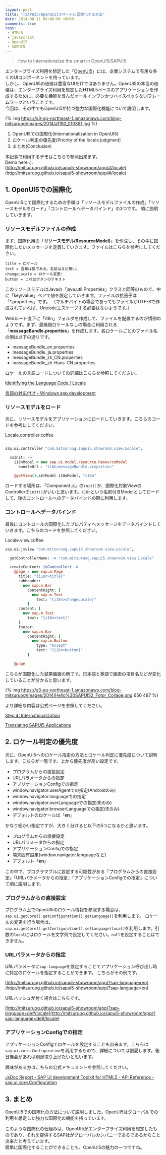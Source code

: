 ```yaml
---
layout: post
title: "[SAPUI5/OpenUI5]スマートに国際化する方法"
date: 2014-08-11 00:46:00 +0900
comments: true
tags:
 - HTML5
 - javascript
 - OpenUI5
 - SAPUI5
---
```


> How to internationalize the smart in OpenUI5/SAPUI5

エンタープライズ利用を想定した「[OpenUI5](http://sap.github.io/openui5/)」には、企業システムで有用な多くのUIコンポーネントを持っています。   
しかし、OpenUI5の価値は豊富なUIだけではありません。OpenUI5の本当の価値は、エンタープライズ利用を想定したHTML5ベースのアプリケーションを作成するために、必要な機能を含んだオールインワンかつハイスペックなUIフレームワークということです。  
今回は、その中でもOpenUI5が持つ強力な国際化機能について説明します。

<!-- more -->

{% img https://s3-ap-northeast-1.amazonaws.com/blog-mitsuruog/images/2014/a1180_010361.jpg %}

1.  OpenUI5での国際化(Internationalization in OpenUI5)
2.  ロケール判定の優先度(Priority of the locale judgment)
3.  まとめ(Conclusion)

本記事で利用するデモはこちらで参照出来ます。   
Demo here :).  
[http://mitsuruog.github.io/sapui5-showroom/app/#/locale](http://mitsuruog.github.io/sapui5-showroom/app/#/locale)

## 1. OpenUI5での国際化

OpenUI5にて国際化するための手順は「リソースモデルファイルの作成」「リソースモデルをロード」「コントロールへデータバインド」の3つです。
順に説明していきます。

### リソースモデルファイルの作成


まず、国際化用の「**リソースモデル(ResourceModel)**」を作成し、その中に国際化したいメッセージを定義していきます。ファイルはこちらを参考にしてください。

```
title = ロケール
text = 吾輩は猫である。名前はまだ無い。
changeLocale = ロケール変更:
button = これはボタンのテキスト
```

このリソースモデルはJavaの「java.util.Properties」クラスと同等のもので、中に「key/value」ペアで値を設定していきます。ファイルの拡張子は「*.properties」です。
（マルチバイトの場合であってもファイルがUTF-8で作成されていれば、Unicodeエスケープする必要はないようです。）

Webルート直下に「i18n」フォルダを作成して、ファイルを配置するのが慣例のようです。まず、最低限ロケールなしの場合に利用される「**messageBundle.properties**」を作成します。各ロケールごとのファイル名の例は以下の通りです。

*   messageBundle_en.properties
*   messageBundle_ja.properties
*   messageBundle_zh_CN.properties
*   messageBundle_zh-Hans-CN.properties

ロケールの言語コードについての詳細はこちらを参照してください。

[Identifying the Language Code / Locale](https://openui5.hana.ondemand.com/#docs/guide/91f21f176f4d1014b6dd926db0e91070.html)

[言語の対応付け - Windows app development](http://msdn.microsoft.com/ja-jp/library/windows/apps/jj673578.aspx)

### リソースモデルをロード

次に、リソースモデルをアプリケーションにロードしていきます。こちらのコードを参考にしてください。

Locale.controller.coffee
```coffee

sap.ui.controller "com.mitsuruog.sapui5.showroom.view.Locale",

  onInit: ->
    i18nModel = new sap.ui.model.resource.ResourceModel
      bundleUrl : "i18n/messageBundle.properties"

    @getView().setModel i18nModel, "i18n"
```

ロードする場所は、「Component.js」の`init()`か、国際化対象ViewのControllerの`init()`がいいと思います。`i18n`という名前付きModelとしてロードして、後のコントロールへのデータバインドの際に利用します。

### コントロールへデータバインド

最後にコントロールの国際化したプロパティへメッセージをデータバインドしていきます。こちらのコードを参照してください。

Locale.view.coffee
```coffee
sap.ui.jsview "com.mitsuruog.sapui5.showroom.view.Locale",

  getControllerName: -> "com.mitsuruog.sapui5.showroom.view.Locale"

  createContent: (oController) ->
    @page = new sap.m.Page
      title: "{i18n>title}"
      subHeader:
        new sap.m.Bar
          contentRight: [
            new sap.m.Text
              text: "{i18n>changeLocale}"
          ]
      content: [
        new sap.m.Text
          text: "{i18n>text}"
      ]
      footer:
        new sap.m.Bar
          contentRight: [
            new sap.m.Button
              type: "Accept"
              text: "{i18n>button}"
          ]

    @page
```

こちらが国際化した結果画面の例です。日本語と英語で画面の項目名などが変化していることが分かると思います。

{% img https://s3-ap-northeast-1.amazonaws.com/blog-mitsuruog/images/2014/Hello%20SAPUI52_Fotor_Collage.png 650 487 %}

より詳細な内容は公式ページを参照してください。

[Step 4: Internationalization](https://openui5.hana.ondemand.com/#docs/guide/b6d1a9511f994b3a86e2f34a32e40a34.html)

[Translating SAPUI5 Applications](https://openui5.hana.ondemand.com/#docs/guide/91f217c46f4d1014b6dd926db0e91070.html)

## 2. ロケール判定の優先度

次に、OpenUI5へのロケール指定の方法とロケール判定に優先度について説明します。こちらが一覧です。上から優先度が高い設定です。

*   プログラムからの直接設定
*   URLパラメータからの指定
*   アプリケーションConfigでの指定
*   window.navigator.userAgentでの指定(Androidのみ)
*   window.navigator.languageでの指定
*   window.navigator.userLanguageでの指定(IEのみ)
*   window.navigator.browserLanguageでの指定(IEのみ)
*   デフォルトのロケールは「**en**」

かなり細かい指定ですが、大きく分けると以下の5つになるかと思います。

*   プログラムからの直接設定
*   URLパラメータからの指定
*   アプリケーションConfigでの指定
*   端末固有設定(window.navigator.languageなど)
*   デフォルト「**en**」

この中で、プログラマブルに設定する可能性がある「プログラムからの直接設定」「URLパラメータからの指定」「アプリケーションConfigでの指定」について順に説明します。


### プログラムからの直接設定

プログラム上でOpenUI5のロケール情報を参照する場合は、`sap.ui.getCore().getConfiguration().getLanguage()`を利用します。
ロケールの変更を行う場合は、`sap.ui.getCore().getConfiguration().setLanguage(local)`を利用します。引数の`local`にはロケールを文字列で設定してください。`null`を設定することはできません。

### URLパラメータからの指定

URLパラメータに`sap-language`を設定することでアプリケーション呼び出し時に特定のロケールを指定することができます。
こちらがその例です。

[http://mitsuruog.github.io/sapui5-showroom/app/?sap-language=en](http://mitsuruog.github.io/sapui5-showroom/app/?sap-language=en)

URLハッシュが付く場合はこちらです。

[http://mitsuruog.github.io/sapui5-showroom/app/?sap-language=de#/locale](http://mitsuruog.github.io/sapui5-showroom/app/?sap-language=de#/locale)


### アプリケーションConfigでの指定

アプリケーションConfigでロケールを設定することも出来ます。こちらは`sap.ui.core.Configuration`を利用するもので、詳細については割愛します。後日機会があれば別途取り上げたいと思います。

興味がある方はこちらの公式ドキュメントを参照してください。

[JsDoc Report - SAP UI development Toolkit for HTML5 - API Reference - sap.ui.core.Configuration](https://openui5.hana.ondemand.com/docs/api/symbols/sap.ui.core.Configuration.html)

## 3. まとめ

OpenUI5での国際化の方法について説明しました。OpenUI5はグローバルでの利用を想定した強力な国際化の機能を持っています。

このような国際化の仕組みは、OpenUI5がエンタープライズ利用を想定したものであり、それを提供するSAP社がグローバルカンパニーであるであるからこと出来たと考えています。  
簡単に国際化することができることも、OpenUI5の魅力の一つですね。
